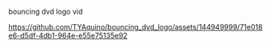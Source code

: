 bouncing dvd logo vid

https://github.com/TYAquino/bouncing_dvd_logo/assets/144949999/71e018e6-d5df-4db1-964e-e55e75135e92
